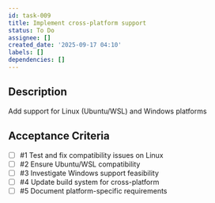 ```yaml
---
id: task-009
title: Implement cross-platform support
status: To Do
assignee: []
created_date: '2025-09-17 04:10'
labels: []
dependencies: []
---
```


## Description

Add support for Linux (Ubuntu/WSL) and Windows platforms

## Acceptance Criteria
<!-- AC:BEGIN -->
- [ ] #1 Test and fix compatibility issues on Linux
- [ ] #2 Ensure Ubuntu/WSL compatibility
- [ ] #3 Investigate Windows support feasibility
- [ ] #4 Update build system for cross-platform
- [ ] #5 Document platform-specific requirements
<!-- AC:END -->
